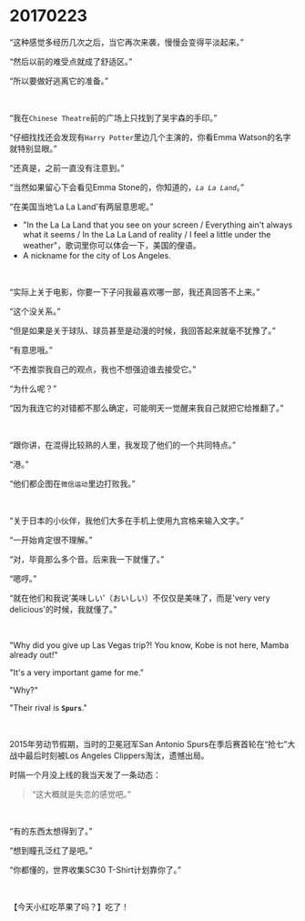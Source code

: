 # 20170223

“这种感觉多经历几次之后，当它再次来袭，慢慢会变得平淡起来。”

“然后以前的难受点就成了舒适区。”

“所以要做好逃离它的准备。”

<br/>

“我在`Chinese Theatre`前的广场上只找到了吴宇森的手印。”

“仔细找找还会发现有`Harry Potter`里边几个主演的，你看Emma Watson的名字就特别显眼。”

“还真是，之前一直没有注意到。”

“当然如果留心下会看见Emma Stone的，你知道的，*`La La Land`*。”

“在美国当地‘La La Land’有两层意思呢。”

* "In the La La Land that you see on your screen / Everything ain't always what it seems / In the La La Land of reality / I feel a little under the weather"，歌词里你可以体会一下，美国的俚语。
* A nickname for the city of Los Angeles.

<br/>

“实际上关于电影，你要一下子问我最喜欢哪一部，我还真回答不上来。”

“这个没关系。”

“但是如果是关于球队、球员甚至是动漫的时候，我回答起来就毫不犹豫了。”

“有意思哦。”

“不去推崇我自己的观点，我也不想强迫谁去接受它。”

“为什么呢？”

“因为我连它的对错都不那么确定，可能明天一觉醒来我自己就把它给推翻了。”

<br/>

“跟你讲，在混得比较熟的人里，我发现了他们的一个共同特点。”

“港。”

“他们都企图在`微信运动`里边打败我。”

<br/>

“关于日本的小伙伴，我他们大多在手机上使用九宫格来输入文字。”

“一开始肯定很不理解。”

“对，毕竟那么多个音。后来我一下就懂了。”

“嗯哼。”

“就在他们和我说’美味しい’（おいしい）不仅仅是美味了，而是'very very delicious'的时候，我就懂了。”

<br/>

"Why did you give up Las Vegas trip?! You know, Kobe is not here, Mamba already out!"

"It's a very important game for me."

"Why?"

"Their rival is **`Spurs`**."

<br/>

2015年劳动节假期，当时的卫冕冠军San Antonio Spurs在季后赛首轮在“抢七”大战中最后时刻被Los Angeles Clippers淘汰，遗憾出局。

时隔一个月没上线的我当天发了一条动态：

> “这大概就是失恋的感觉吧。”

<br/>

“有的东西太想得到了。”

“想到瞳孔泛红了是吧。”

“你都懂的，世界收集SC30 T-Shirt计划靠你了。”

<br/>

【今天小红吃苹果了吗？】吃了！